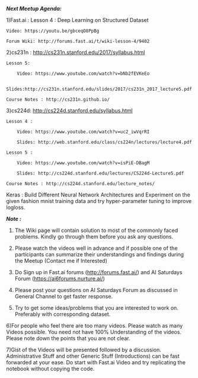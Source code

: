 ***Next Meetup Agenda:***  

1)Fast.ai : Lesson 4 : Deep Learning on Structured Dataset




    Video: https://youtu.be/gbceqO8PpBg

    Forum Wiki: http://forums.fast.ai/t/wiki-lesson-4/9402








2)cs231n : http://cs231n.stanford.edu/2017/syllabus.html




    Lesson 5:

        Video: https://www.youtube.com/watch?v=bNb2fEVKeEo

        Slides:http://cs231n.stanford.edu/slides/2017/cs231n_2017_lecture5.pdf

    Course Notes : http://cs231n.github.io/




3)cs224d: http://cs224d.stanford.edu/syllabus.html

    Lesson 4 :

        Video: https://www.youtube.com/watch?v=uc2_iwVqrRI

        Slides: http://web.stanford.edu/class/cs224n/lectures/lecture4.pdf

    Lesson 5 :

        Video: https://www.youtube.com/watch?v=isPiE-DBagM

        Slides: http://cs224d.stanford.edu/lectures/CS224d-Lecture5.pdf

    Course Notes : http://cs224d.stanford.edu/lecture_notes/




Keras : Build Different Neural Network Architectures and Experiment on the given fashion mnist training data and try hyper-parameter tuning to improve logloss.




***Note :***




1) The Wiki page will contain solution to most of the commonly faced problems. Kindly go through them before you ask any questions.




2) Please watch the videos well in advance and if possible one of the participants can summarize their understandings and findings during the Meetup (Contact me if Interested)




3) Do Sign up in Fast.ai forums (http://forums.fast.ai/) and AI Saturdays Forum (https://ai6forums.nurture.ai/)




4) Please post your questions on AI Saturdays Forum as discussed in General Channel to get faster response.




5) Try to get some ideas/problems that you are interested to work on. Preferably with corresponding dataset.




6)For people who feel there are too many videos. Please watch as many Videos possible. You need not have 100% Understanding of the videos. Please note down the points that you are not clear.




7)Gist of the Videos  will be presented followed by a discussion. Administrative Stuff and other Generic Stuff (Introductions) can be fast forwarded at your ease. Do start with Fast.ai Video and try replicating the notebook without copying the code.  
